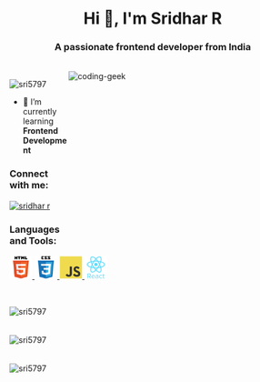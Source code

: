 <h1 align="center">Hi 👋, I'm Sridhar R</h1>
<h3 align="center">A passionate frontend developer from India</h3>

</br> <img align="right" alt="coding-geek" width="400" height="270" src="https://camo.githubusercontent.com/8bf6f6d78abc81fcf9c49f10649423e73ea44bc248e83aaae8759d401c829a84/68747470733a2f2f70687973696373677572756b756c2e66696c65732e776f726470726573732e636f6d2f323031392f30322f6368617261637465722d312e676966">

<p align="left"> <img src="https://komarev.com/ghpvc/?username=sri5797&label=Profile%20views&color=0e75b6&style=flat" alt="sri5797" /> </p>

- 🌱 I’m currently learning **Frontend Development**

<h3 align="left">Connect with me:</h3>
<p align="left">
<a href="https://linkedin.com/in/sridhar r" target="blank"><img align="center" src="https://raw.githubusercontent.com/rahuldkjain/github-profile-readme-generator/master/src/images/icons/Social/linked-in-alt.svg" alt="sridhar r" height="30" width="40" /></a>
</p>

<h3 align="left">Languages and Tools:</h3>
<p align="left"> <a href="https://www.w3.org/html/" target="_blank" rel="noreferrer"> <img src="https://raw.githubusercontent.com/devicons/devicon/master/icons/html5/html5-original-wordmark.svg" alt="html5" width="40" height="40"/> </a> <a href="https://www.w3schools.com/css/" target="_blank" rel="noreferrer"> <img src="https://raw.githubusercontent.com/devicons/devicon/master/icons/css3/css3-original-wordmark.svg" alt="css3" width="40" height="40"/> </a>  <a href="https://developer.mozilla.org/en-US/docs/Web/JavaScript" target="_blank" rel="noreferrer"> <img src="https://raw.githubusercontent.com/devicons/devicon/master/icons/javascript/javascript-original.svg" alt="javascript" width="40" height="40"/> </a> <a href="https://reactjs.org/" target="_blank" rel="noreferrer"> <img src="https://raw.githubusercontent.com/devicons/devicon/master/icons/react/react-original-wordmark.svg" alt="react" width="40" height="40"/> </a> </p>
</br>

<p><img align="center" src="https://github-readme-stats.vercel.app/api/top-langs?username=sri5797&show_icons=true&locale=en&layout=compact" alt="sri5797" /></p>

<p>&nbsp;</br><img align="center" src="https://github-readme-stats.vercel.app/api?username=sri5797&show_icons=true&locale=en" alt="sri5797" /></p>

<p></br><img align="center" src="https://github-readme-streak-stats.herokuapp.com/?user=sri5797&" alt="sri5797" /></p>
